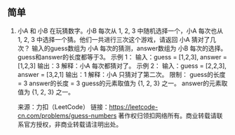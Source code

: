## 简单
1. 小A 和 小B 在玩猜数字。小B 每次从 1, 2, 3 中随机选择一个，小A 每次也从 1, 2, 3 中选择一个猜。他们一共进行三次这个游戏，请返回 小A 猜对了几次？
    输入的guess数组为 小A 每次的猜测，answer数组为 小B 每次的选择。guess和answer的长度都等于3。
    示例 1：
    输入：guess = [1,2,3], answer = [1,2,3]
    输出：3
    解释：小A 每次都猜对了。
    示例 2：
    输入：guess = [2,2,3], answer = [3,2,1]
    输出：1
    解释：小A 只猜对了第二次。
    限制：
    guess的长度 = 3
    answer的长度 = 3
    guess的元素取值为 {1, 2, 3} 之一。
    answer的元素取值为 {1, 2, 3} 之一。
    
    来源：力扣（LeetCode）
    链接：https://leetcode-cn.com/problems/guess-numbers
    著作权归领扣网络所有。商业转载请联系官方授权，非商业转载请注明出处。